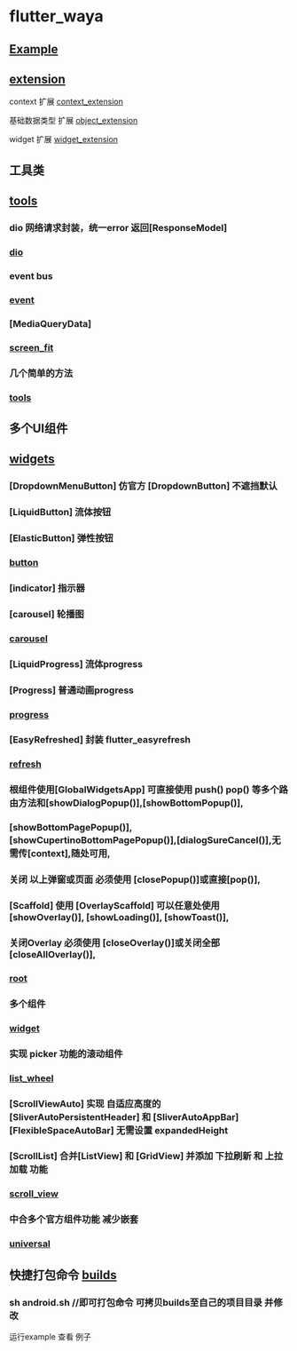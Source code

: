 # flutter_waya

## [Example](example)

## [extension](./lib/extension)

  context 扩展
  [context_extension](./lib/extension/context_extension.dart)

  基础数据类型 扩展
  [object_extension](./lib/extension/object_extension.dart)

  widget 扩展
  [widget_extension](./lib/extension/widget_extension.dart)

## 工具类
## [tools](./lib/tools)
### dio 网络请求封装，统一error 返回[ResponseModel]
### [dio](./lib/tools/dio.dart)

### event bus
### [event](./lib/tools/event.dart)

### [MediaQueryData]
### [screen_fit](./lib/tools/screen_fit.dart)

### 几个简单的方法
### [tools](./lib/tools/tools.dart)

## 多个UI组件
## [widgets](./lib/widgets)

### [DropdownMenuButton] 仿官方 [DropdownButton] 不遮挡默认
### [LiquidButton] 流体按钮
### [ElasticButton] 弹性按钮
### [button](./lib/widgets/button)

### [indicator] 指示器
### [carousel] 轮播图
### [carousel](./lib/widgets/carousel)

### [LiquidProgress] 流体progress
### [Progress] 普通动画progress
### [progress](./lib/widgets/progress)

### [EasyRefreshed] 封装 flutter_easyrefresh 
### [refresh](./lib/widgets/refresh)

### 根组件使用[GlobalWidgetsApp] 可直接使用 push() pop() 等多个路由方法和[showDialogPopup()],[showBottomPopup()],
### [showBottomPagePopup()],[showCupertinoBottomPagePopup()],[dialogSureCancel()],无需传[context],随处可用,
### 关闭 以上弹窗或页面 必须使用 [closePopup()]或直接[pop()],
### [Scaffold] 使用 [OverlayScaffold] 可以任意处使用 [showOverlay()], [showLoading()], [showToast()],
### 关闭Overlay 必须使用 [closeOverlay()]或关闭全部 [closeAllOverlay()], 
### 
### [root](./lib/widgets/root)

### 多个组件
### [widget](./lib/widgets/widget)

### 实现 picker 功能的滚动组件
### [list_wheel](./lib/widgets/list_wheel.dart)

### [ScrollViewAuto] 实现 自适应高度的 [SliverAutoPersistentHeader] 和 [SliverAutoAppBar] [FlexibleSpaceAutoBar] 无需设置 expandedHeight
### [ScrollList] 合并[ListView] 和 [GridView] 并添加 下拉刷新 和 上拉加载 功能
### [scroll_view](./lib/widgets/scroll_view.dart)

### 中合多个官方组件功能  减少嵌套
### [universal](./lib/widgets/universal.dart)

## 快捷打包命令 [builds](builds)

### sh android.sh  //即可打包命令 可拷贝builds至自己的项目目录 并修改

运行example 查看 例子